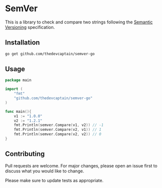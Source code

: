 # SemVer

This is a library to check and compare two strings following the [Semantic Versioning](https://semver.org/) specification.

## Installation

```bash
go get github.com/thedevcaptain/semver-go
```

## Usage

```go
package main

import (
    "fmt"
    "github.com/thedevcaptain/semver-go"
)

func main(){
    v1 := "1.0.0"
    v2 := "1.2.1"
    fmt.Println(semver.Compare(v1, v2)) // -1
    fmt.Println(semver.Compare(v2, v1)) // 1
    fmt.Println(semver.Compare(v2, v2)) // 0
}
```

## Contributing

Pull requests are welcome. For major changes, please open an issue first to discuss what you would like to change.

Please make sure to update tests as appropriate.
